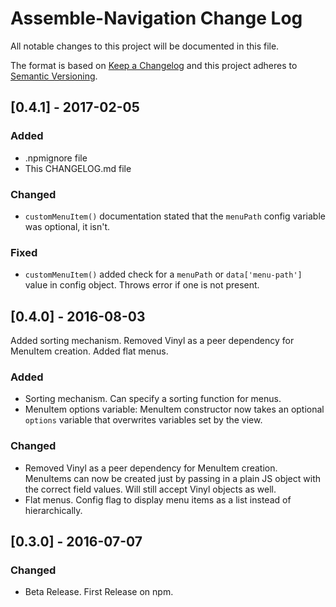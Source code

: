 # Assemble-Navigation Change Log
All notable changes to this project will be documented in this file.

The format is based on [Keep a Changelog](http://keepachangelog.com/)
and this project adheres to [Semantic Versioning](http://semver.org/).

## [0.4.1] - 2017-02-05
### Added
- .npmignore file
- This CHANGELOG.md file

### Changed
- `customMenuItem()` documentation stated that the `menuPath` config variable was optional, it isn't.

### Fixed
- `customMenuItem()` added check for a `menuPath` or `data['menu-path']` value in config object. Throws error if one is not present.

## [0.4.0] - 2016-08-03
Added sorting mechanism. Removed Vinyl as a peer dependency for MenuItem creation. Added flat menus.
### Added
- Sorting mechanism. Can specify a sorting function for menus.
- MenuItem options variable: MenuItem constructor now takes an optional `options` variable that overwrites variables set by the view.

### Changed
- Removed Vinyl as a peer dependency for MenuItem creation. MenuItems can now be created just by passing in a plain JS object with the correct field values. Will still accept Vinyl objects as well.
- Flat menus. Config flag to display menu items as a list instead of hierarchically.

## [0.3.0] - 2016-07-07
### Changed
- Beta Release. First Release on npm.
